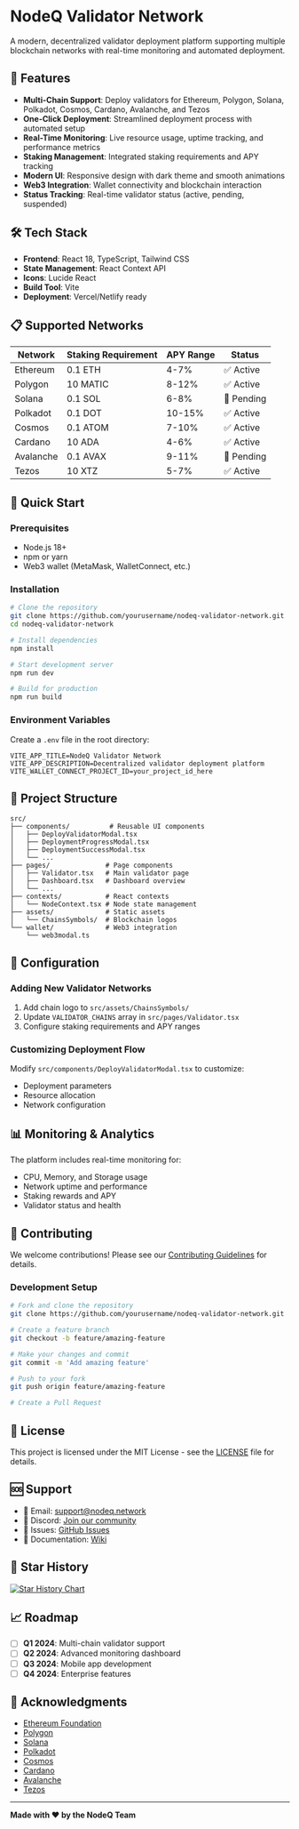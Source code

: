 # NodeQ Validator Network

A modern, decentralized validator deployment platform supporting multiple blockchain networks with real-time monitoring and automated deployment.

## 🚀 Features

- **Multi-Chain Support**: Deploy validators for Ethereum, Polygon, Solana, Polkadot, Cosmos, Cardano, Avalanche, and Tezos
- **One-Click Deployment**: Streamlined deployment process with automated setup
- **Real-Time Monitoring**: Live resource usage, uptime tracking, and performance metrics
- **Staking Management**: Integrated staking requirements and APY tracking
- **Modern UI**: Responsive design with dark theme and smooth animations
- **Web3 Integration**: Wallet connectivity and blockchain interaction
- **Status Tracking**: Real-time validator status (active, pending, suspended)

## 🛠 Tech Stack

- **Frontend**: React 18, TypeScript, Tailwind CSS
- **State Management**: React Context API
- **Icons**: Lucide React
- **Build Tool**: Vite
- **Deployment**: Vercel/Netlify ready

## 📋 Supported Networks

| Network | Staking Requirement | APY Range | Status |
|---------|-------------------|-----------|---------|
| Ethereum | 0.1 ETH | 4-7% | ✅ Active |
| Polygon | 10 MATIC | 8-12% | ✅ Active |
| Solana | 0.1 SOL | 6-8% | 🔄 Pending |
| Polkadot | 0.1 DOT | 10-15% | ✅ Active |
| Cosmos | 0.1 ATOM | 7-10% | ✅ Active |
| Cardano | 10 ADA | 4-6% | ✅ Active |
| Avalanche | 0.1 AVAX | 9-11% | 🔄 Pending |
| Tezos | 10 XTZ | 5-7% | ✅ Active |

## 🚀 Quick Start

### Prerequisites
- Node.js 18+ 
- npm or yarn
- Web3 wallet (MetaMask, WalletConnect, etc.)

### Installation

```bash
# Clone the repository
git clone https://github.com/yourusername/nodeq-validator-network.git
cd nodeq-validator-network

# Install dependencies
npm install

# Start development server
npm run dev

# Build for production
npm run build
```

### Environment Variables

Create a `.env` file in the root directory:

```env
VITE_APP_TITLE=NodeQ Validator Network
VITE_APP_DESCRIPTION=Decentralized validator deployment platform
VITE_WALLET_CONNECT_PROJECT_ID=your_project_id_here
```

## 📁 Project Structure

```
src/
├── components/          # Reusable UI components
│   ├── DeployValidatorModal.tsx
│   ├── DeploymentProgressModal.tsx
│   ├── DeploymentSuccessModal.tsx
│   └── ...
├── pages/              # Page components
│   ├── Validator.tsx   # Main validator page
│   ├── Dashboard.tsx   # Dashboard overview
│   └── ...
├── contexts/           # React contexts
│   └── NodeContext.tsx # Node state management
├── assets/             # Static assets
│   └── ChainsSymbols/  # Blockchain logos
└── wallet/             # Web3 integration
    └── web3modal.ts
```

## 🔧 Configuration

### Adding New Validator Networks

1. Add chain logo to `src/assets/ChainsSymbols/`
2. Update `VALIDATOR_CHAINS` array in `src/pages/Validator.tsx`
3. Configure staking requirements and APY ranges

### Customizing Deployment Flow

Modify `src/components/DeployValidatorModal.tsx` to customize:
- Deployment parameters
- Resource allocation
- Network configuration

## 📊 Monitoring & Analytics

The platform includes real-time monitoring for:
- CPU, Memory, and Storage usage
- Network uptime and performance
- Staking rewards and APY
- Validator status and health

## 🤝 Contributing

We welcome contributions! Please see our [Contributing Guidelines](CONTRIBUTING.md) for details.

### Development Setup

```bash
# Fork and clone the repository
git clone https://github.com/yourusername/nodeq-validator-network.git

# Create a feature branch
git checkout -b feature/amazing-feature

# Make your changes and commit
git commit -m 'Add amazing feature'

# Push to your fork
git push origin feature/amazing-feature

# Create a Pull Request
```

## 📄 License

This project is licensed under the MIT License - see the [LICENSE](LICENSE) file for details.

## 🆘 Support

- 📧 Email: support@nodeq.network
- 💬 Discord: [Join our community](https://discord.gg/nodeq)
- 🐛 Issues: [GitHub Issues](https://github.com/yourusername/nodeq-validator-network/issues)
- 📖 Documentation: [Wiki](https://github.com/yourusername/nodeq-validator-network/wiki)

## 🌟 Star History

[![Star History Chart](https://api.star-history.com/svg?repos=yourusername/nodeq-validator-network&type=Date)](https://star-history.com/#yourusername/nodeq-validator-network&Date)

## 📈 Roadmap

- [ ] **Q1 2024**: Multi-chain validator support
- [ ] **Q2 2024**: Advanced monitoring dashboard
- [ ] **Q3 2024**: Mobile app development
- [ ] **Q4 2024**: Enterprise features

## 🙏 Acknowledgments

- [Ethereum Foundation](https://ethereum.org/)
- [Polygon](https://polygon.technology/)
- [Solana](https://solana.com/)
- [Polkadot](https://polkadot.network/)
- [Cosmos](https://cosmos.network/)
- [Cardano](https://cardano.org/)
- [Avalanche](https://www.avax.network/)
- [Tezos](https://tezos.com/)

---

**Made with ❤️ by the NodeQ Team** 